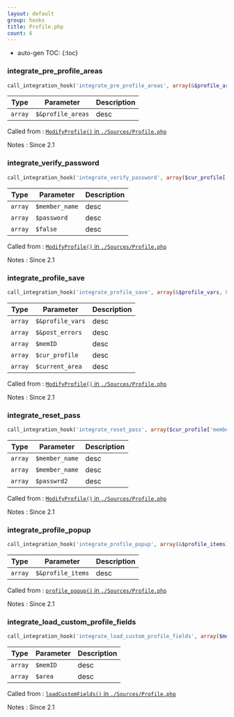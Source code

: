 ```yaml
---
layout: default
group: hooks
title: Profile.php
count: 6
---
```

* auto-gen TOC:
{:toc}
### integrate_pre_profile_areas

```php
call_integration_hook('integrate_pre_profile_areas', array(&$profile_areas))
```

Type|Parameter|Description
---|---|---
`array`|`$&profile_areas`|desc

Called from
: [`ModifyProfile()` in `./Sources/Profile.php`](../docs/profile.html#modifyprofile)

Notes
: Since 2.1

### integrate_verify_password

```php
call_integration_hook('integrate_verify_password', array($cur_profile['member_name'], $password, false))
```

Type|Parameter|Description
---|---|---
`array`|`$member_name`|desc
`array`|`$password`|desc
`array`|`$false`|desc

Called from
: [`ModifyProfile()` in `./Sources/Profile.php`](../docs/profile.html#modifyprofile)

Notes
: Since 2.1

### integrate_profile_save

```php
call_integration_hook('integrate_profile_save', array(&$profile_vars, &$post_errors, $memID, $cur_profile, $current_area))
```

Type|Parameter|Description
---|---|---
`array`|`$&profile_vars`|desc
`array`|`$&post_errors`|desc
`array`|`$memID`|desc
`array`|`$cur_profile`|desc
`array`|`$current_area`|desc

Called from
: [`ModifyProfile()` in `./Sources/Profile.php`](../docs/profile.html#modifyprofile)

Notes
: Since 2.1

### integrate_reset_pass

```php
call_integration_hook('integrate_reset_pass', array($cur_profile['member_name'], $cur_profile['member_name'], $_POST['passwrd2']))
```

Type|Parameter|Description
---|---|---
`array`|`$member_name`|desc
`array`|`$member_name`|desc
`array`|`$passwrd2`|desc

Called from
: [`ModifyProfile()` in `./Sources/Profile.php`](../docs/profile.html#modifyprofile)

Notes
: Since 2.1

### integrate_profile_popup

```php
call_integration_hook('integrate_profile_popup', array(&$profile_items))
```

Type|Parameter|Description
---|---|---
`array`|`$&profile_items`|desc

Called from
: [`profile_popup()` in `./Sources/Profile.php`](../docs/profile.html#profile_popup)

Notes
: Since 2.1

### integrate_load_custom_profile_fields

```php
call_integration_hook('integrate_load_custom_profile_fields', array($memID, $area))
```

Type|Parameter|Description
---|---|---
`array`|`$memID`|desc
`array`|`$area`|desc

Called from
: [`loadCustomFields()` in `./Sources/Profile.php`](../docs/profile.html#loadcustomfields)

Notes
: Since 2.1

